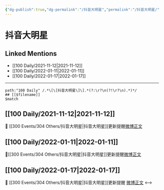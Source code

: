 ```yaml
---
{"dg-publish":true,"dg-permalink":"/抖音大明星","permalink":"/抖音大明星/"}
---
```


# 抖音大明星

## Linked Mentions
- [[100 Daily/2021-11-12\|2021-11-12]]
- [[100 Daily/2022-01-11\|2022-01-11]]
- [[100 Daily/2022-01-17\|2022-01-17]]


---

```expander
path:"100 Daily" /.*\[\[抖音大明星\]\].*(?:\r?\n(?!\r?\n).*)*/
## [[$filename]]
$match
```
## [[100 Daily/2021-11-12\|2021-11-12]]
🌟 [[300 Events/304 Others/抖音大明星\|抖音大明星]]更新提醒[微博正文](https://m.weibo.cn/6466290670/4702830881932344)
## [[100 Daily/2022-01-11\|2022-01-11]]
🌟[[300 Events/304 Others/抖音大明星\|抖音大明星]]更新提醒[微博正文](https://m.weibo.cn/6466290670/4724611281322853)
## [[100 Daily/2022-01-17\|2022-01-17]]
💫 [[300 Events/304 Others/抖音大明星\|抖音大明星]]更新提醒 [微博正文](https://m.weibo.cn/6466290670/4726705748446627)
<-->